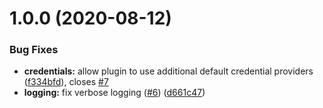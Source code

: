 # 1.0.0 (2020-08-12)


### Bug Fixes

* **credentials:** allow plugin to use additional default credential providers ([f334bfd](https://github.com/aws-samples/cdk-assume-role-credential-plugin/commit/f334bfdd119395ddf1e08f99dad43caff8668c0b)), closes [#7](https://github.com/aws-samples/cdk-assume-role-credential-plugin/issues/7)
* **logging:** fix verbose logging ([#6](https://github.com/aws-samples/cdk-assume-role-credential-plugin/issues/6)) ([d661c47](https://github.com/aws-samples/cdk-assume-role-credential-plugin/commit/d661c4761bc969ae14ada169a3bc6b133f9c4c46))
